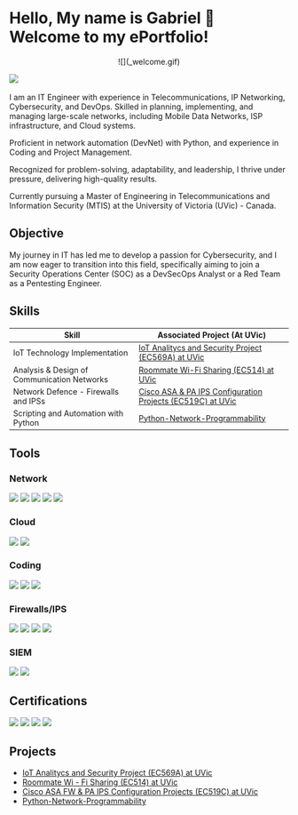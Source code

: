<!--
**GabrielNetSec/GabrielNetSec** is a ✨ _special_ ✨ repository because its `README.md` (this file) appears on your GitHub profile.

Here are some ideas to get you started:

- 🔭 I’m currently working on ...
- 🌱 I’m currently learning ...
- 👯 I’m looking to collaborate on ...
- 🤔 I’m looking for help with ...
- 💬 Ask me about ...
- 📫 How to reach me: ...
- 😄 Pronouns: ...
- ⚡ Fun fact: ...
-->
# Hello, My name is Gabriel 👋 Welcome to my ePortfolio!
</div>
<div align="center" width="50">
    ![](_welcome.gif)
</div>

<a href="https://linkedin.com/in/gabriel-naranjo-orozco/"><img src="https://img.shields.io/badge/-LinkedIn-0072b1?&style=for-the-badge&logo=linkedin&logoColor=white" /></a>

I am an IT Engineer with experience in Telecommunications, IP Networking, Cybersecurity, and DevOps. Skilled in planning, implementing, and managing large-scale networks, including Mobile Data Networks, ISP infrastructure, and Cloud systems. 

Proficient in network automation (DevNet) with Python, and experience in Coding and Project Management.

Recognized for problem-solving, adaptability, and leadership, I thrive under pressure, delivering high-quality results.  

Currently pursuing a Master of Engineering in Telecommunications and Information Security (MTIS) at the University of Victoria (UVic) - Canada.

## Objective

My journey in IT has led me to develop a passion for Cybersecurity, and I am now eager to transition into this field, specifically aiming to join a Security Operations Center (SOC) as a DevSecOps Analyst or a Red Team as a Pentesting Engineer.

## Skills

<!--
| Skill                                         | Associated Project         |
|-----------------------------------------------|----------------------------|
| SIEM Implementation and Log Analysis          | <a href="https://google.com">Detection Lab</a>|
| Network Traffic Monitoring and Attack Detection | <a href="https://google.com">Detection Lab</a>|
| Security Automation with Shuffle SOAR         | SOC Automation Lab|
| Incident Response Planning and Execution      | SOC Automation Lab|
| Case Management with TheHive                  | SOC Automation Lab|
| Scripting and Automation for Threat Mitigation | SOC Automation Lab|
-->

| Skill                                         | Associated Project (At UVic)        |
|-----------------------------------------------|----------------------------|
| IoT Technology Implementation                 | <a href="https://github.com/GabrielNetSec/IoT-Projects">IoT Analitycs and Security Project (EC569A) at UVic</a>|
| Analysis & Design of Communication Networks   | <a href="https://github.com/GabrielNetSec/MTIS-Project-Courses-at-UVic">Roommate Wi-Fi Sharing (EC514) at UVic</a>|
| Network Defence - Firewalls and IPSs          | <a href="https://github.com/GabrielNetSec/MTIS-Project-Courses-at-UVic">Cisco ASA & PA IPS Configuration Projects (EC519C) at UVic</a>|
| Scripting and Automation with Python          | <a href="https://github.com/GabrielNetSec/Python-Network-Programmability">Python-Network-Programmability</a>|

## Tools

### Network
<div>
    <img src="https://img.shields.io/badge/-Wireshark-1679A7?&style=for-the-badge&logo=Wireshark&logoColor=white" />
    <img src="https://img.shields.io/badge/-GNS3-0078D7?&style=for-the-badge&logo=GNS3&logoColor=white" />
    <img src="https://img.shields.io/badge/-SecureCRT-0078D7?&style=for-the-badge&logoColor=white" />
    <img src="https://img.shields.io/badge/-Nmap-4682B4?&style=for-the-badge&logo=Nmap&logoColor=white" />
    <img src="https://img.shields.io/badge/-Cisco%20IOS%2FXR-1BA0D7?&style=for-the-badge&logo=Cisco&logoColor=white" />

</div>

<!--
### Endpoint
<div>
    <img src="https://img.shields.io/badge/-Microsoft_Defender_for_Endpoint-00A4EF?&style=for-the-badge&logo=Microsoft&logoColor=white" />
    <img src="https://img.shields.io/badge/-Velociraptor-4B275F?&style=for-the-badge&logo=Velociraptor&logoColor=white" />
</div>
-->

### Cloud
<div>
    <img src="https://img.shields.io/badge/-Amazon%20AWS-FF9900?&style=for-the-badge&logo=Amazon%20AWS&logoColor=white" />
    <img src="https://img.shields.io/badge/-VMware-607078?&style=for-the-badge&logo=VMware&logoColor=white" />

</div>

### Coding
<div>
    <img src="https://img.shields.io/badge/-Python-3776AB?&style=for-the-badge&logo=Python&logoColor=white" />
    <img src="https://img.shields.io/badge/-C%2B%2B-00599C?&style=for-the-badge&logo=C%2B%2B&logoColor=white" />
    <img src="https://img.shields.io/badge/-Git-F05032?&style=for-the-badge&logo=Git&logoColor=white" />

</div>

### Firewalls/IPS
<div>
   <img src="https://img.shields.io/badge/-Cisco%20ASA-1BA0D7?&style=for-the-badge&logo=Cisco&logoColor=white" />
  <img src="https://img.shields.io/badge/-Palo%20Alto%20Networks-0081C6?&style=for-the-  badge&logo=Palo%20Alto%20Networks&logoColor=white" />
  <img src="https://img.shields.io/badge/-Check%20Point-FF5454?&style=for-the-badge&logo=Check%20Point&logoColor=white" />
<img src="https://img.shields.io/badge/-Cisco%20Firepower-1BA0D7?&style=for-the-badge&logo=Cisco&logoColor=white" />

</div>

### SIEM
<div>
   <img src="https://img.shields.io/badge/-IBM%20QRadar-052FAD?&style=for-the-badge&logo=IBM&logoColor=white" />
   <img src="https://img.shields.io/badge/-Splunk-000000?&style=for-the-badge&logo=Splunk&logoColor=white" />


</div>

## Certifications

<div>
  <img src="https://img.shields.io/badge/-Security%2B-FF0000?&style=for-the-badge&logo=CompTIA&logoColor=white" />
   <img src="https://img.shields.io/badge/-CCNA-1BA0D7?&style=for-the-badge&logo=Cisco&logoColor=white" />
  <img src="https://img.shields.io/badge/-DevNet-1BA0D7?&style=for-the-badge&logo=Cisco&logoColor=white" />
   <img src="https://img.shields.io/badge/-PMP-0071C5?&style=for-the-badge&logo=Project%20Management%20Institute&logoColor=white" />

</div>

## Projects
- <a href="https://github.com/GabrielNetSec/IoT-Projects">IoT Analitycs and Security Project (EC569A) at UVic</a>
- <a href="https://github.com/GabrielNetSec/MTIS-Project-Courses-at-UVic">Roommate Wi - Fi Sharing (EC514) at UVic</a>
- <a href="https://github.com/GabrielNetSec/MTIS-Project-Courses-at-UVic">Cisco ASA FW & PA IPS Configuration Projects (EC519C) at UVic</a>
- <a href="https://github.com/GabrielNetSec/Python-Network-Programmability">Python-Network-Programmability</a>
